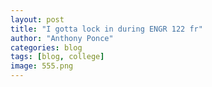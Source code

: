 ```yaml
---
layout: post
title: "I gotta lock in during ENGR 122 fr"
author: "Anthony Ponce"
categories: blog
tags: [blog, college]
image: 555.png
---
```

